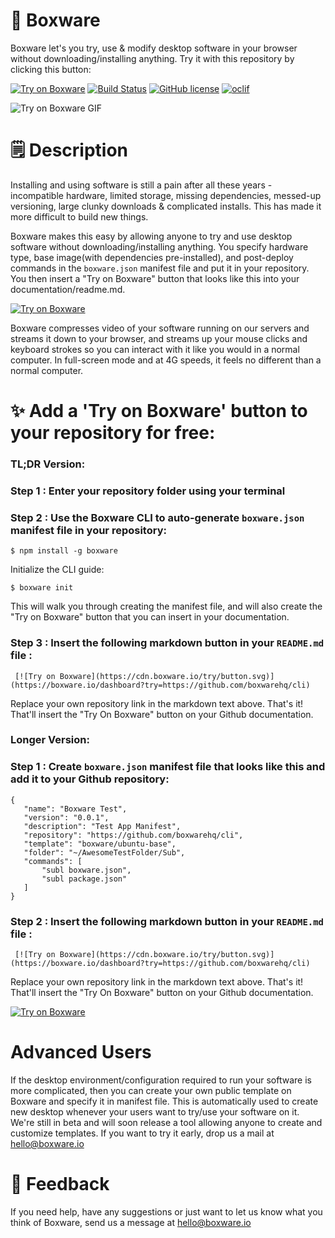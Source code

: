 🚀 Boxware
===========

Boxware let's you try, use & modify desktop software in your browser without downloading/installing anything. Try it with this repository by clicking this button: 

[![Try on Boxware](https://cdn.boxware.io/try/button.svg)](https://boxware.io/dashboard?try=https://github.com/boxwarehq/cli) 
[![Build Status](https://travis-ci.org/boxwarehq/cli.svg?branch=master)](https://travis-ci.org/boxwarehq/cli) 
[![GitHub license](https://img.shields.io/github/license/boxwarehq/cli.svg)](https://github.com/boxwarehq/cli) 
[![oclif](https://img.shields.io/badge/cli-oclif-brightgreen.svg)](https://oclif.io) 

![Try on Boxware GIF](https://cdn.boxware.io/try/tryonboxware.smaller.gif)

# 🗒 Description

Installing and using software is still a pain after all these years - incompatible hardware, limited storage, missing dependencies, messed-up versioning, large clunky downloads & complicated installs. This has made it more difficult to build new things. 

Boxware makes this easy by allowing anyone to try and use desktop software without downloading/installing anything. You specify hardware type, base image(with dependencies pre-installed), and post-deploy commands in the `boxware.json` manifest file and put it in your repository. You then insert a "Try on Boxware" button that looks like this into your documentation/readme.md.  

[![Try on Boxware](https://cdn.boxware.io/try/button.svg)](https://boxware.io/dashboard?try=https://github.com/boxwarehq/cli) 
  
Boxware compresses video of your software running on our servers and streams it down to your browser, and streams up your mouse clicks and keyboard strokes so you can interact with it like you would in a normal computer. In full-screen mode and at 4G speeds, it feels no different than a normal computer. 

# ✨ Add a 'Try on Boxware' button to your repository for free: 

### TL;DR Version: 

### Step 1 : Enter your repository folder using your terminal  

### Step 2 : Use the Boxware CLI to auto-generate `boxware.json` manifest file in your repository: 
```
$ npm install -g boxware
```
Initialize the CLI guide: 
```
$ boxware init
```
This will walk you through creating the manifest file, and will also create the "Try on Boxware" button that you can insert in your documentation. 

### Step 3 : Insert the following markdown button in your `README.md` file : 
```
 [![Try on Boxware](https://cdn.boxware.io/try/button.svg)](https://boxware.io/dashboard?try=https://github.com/boxwarehq/cli) 
```
Replace your own repository link in the markdown text above. That's it! That'll insert the "Try On Boxware" button on your Github documentation. 

### Longer Version: 
### Step 1 : Create `boxware.json` manifest file that looks like this and add it to your Github repository: 
 ```
 {
    "name": "Boxware Test",
    "version": "0.0.1",
    "description": "Test App Manifest",
    "repository": "https://github.com/boxwarehq/cli",
    "template": "boxware/ubuntu-base",
    "folder": "~/AwesomeTestFolder/Sub",
    "commands": [
        "subl boxware.json",
        "subl package.json"
    ]
}
```
### Step 2 : Insert the following markdown button in your `README.md` file : 

```
 [![Try on Boxware](https://cdn.boxware.io/try/button.svg)](https://boxware.io/dashboard?try=https://github.com/boxwarehq/cli) 
```
Replace your own repository link in the markdown text above. That's it! That'll insert the "Try On Boxware" button on your Github documentation. 

[![Try on Boxware](https://cdn.boxware.io/try/button.svg)](https://boxware.io/dashboard?try=https://github.com/boxwarehq/cli)

# Advanced Users

If the desktop environment/configuration required to run your software is more complicated, then you can create your own public template on Boxware and specify it in manifest file. This is automatically used to create new desktop whenever your users want to try/use your software on it. We're still in beta and will soon release a tool allowing anyone to create and customize templates. If you want to try it early, drop us a mail at hello@boxware.io

# 📣 Feedback
If you need help, have any suggestions or just want to let us know what you think of Boxware, send us a message at hello@boxware.io
